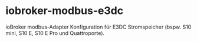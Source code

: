 # iobroker-modbus-e3dc
ioBroker modbus-Adapter Konfiguration für E3DC Stromspeicher (bspw. S10 mini, S10 E, S10 E Pro und Quattroporte). 
